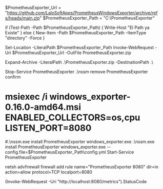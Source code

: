 $PrometheusExporter_Url = "https://github.com/LaloSoftApps/PrometheusWindowsExporter/archive/refs/heads/main.zip"
$PrometheusExporter_Path = "C:\PrometheusExporter"

if (Test-Path -Path $PrometheusExporter_Path) {
Write-Host "El Path ya Existe"
} else {
New-Item -Path $PrometheusExporter_Path -ItemType "directory" -Force
}

Set-Location -LiteralPath $PrometheusExporter_Path
Invoke-WebRequest -Uri $PrometheusExporter_Url -OutFile PrometheusExporter.zip

Expand-Archive -LiteralPath .\PrometheusExporter.zip -DestinationPath .\

Stop-Service PrometheusExporter
.\nssm remove PrometheusExporter confirm

# msiexec /i windows_exporter-0.16.0-amd64.msi ENABLED_COLLECTORS=os,cpu LISTEN_PORT=8080
#.\nssm.exe install PrometheusExporter windows_exporter.exe
.\nssm.exe install PrometheusExporter windows_exporter.exe --config.file=$PrometheusExporter_Path\config.yml
Start-Service PrometheusExporter

netsh advfirewall firewall add rule name="PrometheusExporter 8080" dir=in action=allow protocol=TCP localport=8080

(Invoke-WebRequest -Uri "http://localhost:8080/metrics").StatusCode
 
 


